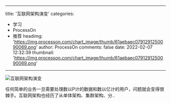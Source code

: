 
---
title: '互联网架构演变'
categories: 
 - 学习
 - ProcessOn
 - 推荐
headimg: 'https://img.processon.com/chart_image/thumb/61aebaec0791291250090069.png'
author: ProcessOn
comments: false
date: 2022-02-07 12:32:39
thumbnail: 'https://img.processon.com/chart_image/thumb/61aebaec0791291250090069.png'
---

<div>   
<img class="thumb" alt="互联网架构演变" src="https://img.processon.com/chart_image/thumb/61aebaec0791291250090069.png" referrerpolicy="no-referrer">
<p>任何简单的业务一旦需要处理数以P计的数据和数以亿计的用户，问题就会变得很棘手。互联网架构也经历了从单体架构、集群架构、分..</p>  
</div>
            
